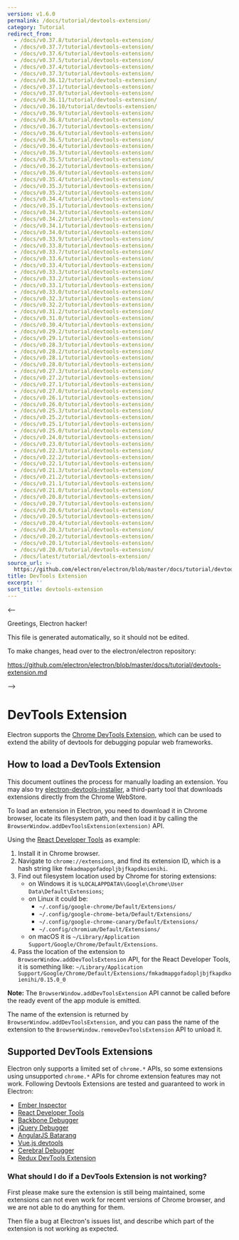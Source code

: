 ```yaml
---
version: v1.6.0
permalink: /docs/tutorial/devtools-extension/
category: Tutorial
redirect_from:
  - /docs/v0.37.8/tutorial/devtools-extension/
  - /docs/v0.37.7/tutorial/devtools-extension/
  - /docs/v0.37.6/tutorial/devtools-extension/
  - /docs/v0.37.5/tutorial/devtools-extension/
  - /docs/v0.37.4/tutorial/devtools-extension/
  - /docs/v0.37.3/tutorial/devtools-extension/
  - /docs/v0.36.12/tutorial/devtools-extension/
  - /docs/v0.37.1/tutorial/devtools-extension/
  - /docs/v0.37.0/tutorial/devtools-extension/
  - /docs/v0.36.11/tutorial/devtools-extension/
  - /docs/v0.36.10/tutorial/devtools-extension/
  - /docs/v0.36.9/tutorial/devtools-extension/
  - /docs/v0.36.8/tutorial/devtools-extension/
  - /docs/v0.36.7/tutorial/devtools-extension/
  - /docs/v0.36.6/tutorial/devtools-extension/
  - /docs/v0.36.5/tutorial/devtools-extension/
  - /docs/v0.36.4/tutorial/devtools-extension/
  - /docs/v0.36.3/tutorial/devtools-extension/
  - /docs/v0.35.5/tutorial/devtools-extension/
  - /docs/v0.36.2/tutorial/devtools-extension/
  - /docs/v0.36.0/tutorial/devtools-extension/
  - /docs/v0.35.4/tutorial/devtools-extension/
  - /docs/v0.35.3/tutorial/devtools-extension/
  - /docs/v0.35.2/tutorial/devtools-extension/
  - /docs/v0.34.4/tutorial/devtools-extension/
  - /docs/v0.35.1/tutorial/devtools-extension/
  - /docs/v0.34.3/tutorial/devtools-extension/
  - /docs/v0.34.2/tutorial/devtools-extension/
  - /docs/v0.34.1/tutorial/devtools-extension/
  - /docs/v0.34.0/tutorial/devtools-extension/
  - /docs/v0.33.9/tutorial/devtools-extension/
  - /docs/v0.33.8/tutorial/devtools-extension/
  - /docs/v0.33.7/tutorial/devtools-extension/
  - /docs/v0.33.6/tutorial/devtools-extension/
  - /docs/v0.33.4/tutorial/devtools-extension/
  - /docs/v0.33.3/tutorial/devtools-extension/
  - /docs/v0.33.2/tutorial/devtools-extension/
  - /docs/v0.33.1/tutorial/devtools-extension/
  - /docs/v0.33.0/tutorial/devtools-extension/
  - /docs/v0.32.3/tutorial/devtools-extension/
  - /docs/v0.32.2/tutorial/devtools-extension/
  - /docs/v0.31.2/tutorial/devtools-extension/
  - /docs/v0.31.0/tutorial/devtools-extension/
  - /docs/v0.30.4/tutorial/devtools-extension/
  - /docs/v0.29.2/tutorial/devtools-extension/
  - /docs/v0.29.1/tutorial/devtools-extension/
  - /docs/v0.28.3/tutorial/devtools-extension/
  - /docs/v0.28.2/tutorial/devtools-extension/
  - /docs/v0.28.1/tutorial/devtools-extension/
  - /docs/v0.28.0/tutorial/devtools-extension/
  - /docs/v0.27.3/tutorial/devtools-extension/
  - /docs/v0.27.2/tutorial/devtools-extension/
  - /docs/v0.27.1/tutorial/devtools-extension/
  - /docs/v0.27.0/tutorial/devtools-extension/
  - /docs/v0.26.1/tutorial/devtools-extension/
  - /docs/v0.26.0/tutorial/devtools-extension/
  - /docs/v0.25.3/tutorial/devtools-extension/
  - /docs/v0.25.2/tutorial/devtools-extension/
  - /docs/v0.25.1/tutorial/devtools-extension/
  - /docs/v0.25.0/tutorial/devtools-extension/
  - /docs/v0.24.0/tutorial/devtools-extension/
  - /docs/v0.23.0/tutorial/devtools-extension/
  - /docs/v0.22.3/tutorial/devtools-extension/
  - /docs/v0.22.2/tutorial/devtools-extension/
  - /docs/v0.22.1/tutorial/devtools-extension/
  - /docs/v0.21.3/tutorial/devtools-extension/
  - /docs/v0.21.2/tutorial/devtools-extension/
  - /docs/v0.21.1/tutorial/devtools-extension/
  - /docs/v0.21.0/tutorial/devtools-extension/
  - /docs/v0.20.8/tutorial/devtools-extension/
  - /docs/v0.20.7/tutorial/devtools-extension/
  - /docs/v0.20.6/tutorial/devtools-extension/
  - /docs/v0.20.5/tutorial/devtools-extension/
  - /docs/v0.20.4/tutorial/devtools-extension/
  - /docs/v0.20.3/tutorial/devtools-extension/
  - /docs/v0.20.2/tutorial/devtools-extension/
  - /docs/v0.20.1/tutorial/devtools-extension/
  - /docs/v0.20.0/tutorial/devtools-extension/
  - /docs/latest/tutorial/devtools-extension/
source_url: >-
  https://github.com/electron/electron/blob/master/docs/tutorial/devtools-extension.md
title: DevTools Extension
excerpt: ''
sort_title: devtools-extension
---
```



<--

Greetings, Electron hacker!

This file is generated automatically, so it should not be edited.

To make changes, head over to the electron/electron repository:

https://github.com/electron/electron/blob/master/docs/tutorial/devtools-extension.md

-->

# DevTools Extension

Electron supports the [Chrome DevTools Extension](https://developer.chrome.com/extensions/devtools), which can be used to extend the ability of devtools for debugging popular web frameworks.

## How to load a DevTools Extension

This document outlines the process for manually loading an extension. You may also try [electron-devtools-installer](https://github.com/GPMDP/electron-devtools-installer), a third-party tool that downloads extensions directly from the Chrome WebStore.

To load an extension in Electron, you need to download it in Chrome browser, locate its filesystem path, and then load it by calling the `BrowserWindow.addDevToolsExtension(extension)` API.

Using the [React Developer Tools](https://chrome.google.com/webstore/detail/react-developer-tools/fmkadmapgofadopljbjfkapdkoienihi) as example:

1.  Install it in Chrome browser.
2.  Navigate to `chrome://extensions`, and find its extension ID, which is a hash string like `fmkadmapgofadopljbjfkapdkoienihi`.
3.  Find out filesystem location used by Chrome for storing extensions:
    *   on Windows it is `%LOCALAPPDATA%\Google\Chrome\User Data\Default\Extensions`;
    *   on Linux it could be:
        *   `~/.config/google-chrome/Default/Extensions/`
        *   `~/.config/google-chrome-beta/Default/Extensions/`
        *   `~/.config/google-chrome-canary/Default/Extensions/`
        *   `~/.config/chromium/Default/Extensions/`
    *   on macOS it is `~/Library/Application Support/Google/Chrome/Default/Extensions`.
4.  Pass the location of the extension to `BrowserWindow.addDevToolsExtension` API, for the React Developer Tools, it is something like: `~/Library/Application Support/Google/Chrome/Default/Extensions/fmkadmapgofadopljbjfkapdkoienihi/0.15.0_0`

**Note:** The `BrowserWindow.addDevToolsExtension` API cannot be called before the ready event of the app module is emitted.

The name of the extension is returned by `BrowserWindow.addDevToolsExtension`, and you can pass the name of the extension to the `BrowserWindow.removeDevToolsExtension` API to unload it.

## Supported DevTools Extensions

Electron only supports a limited set of `chrome.*` APIs, so some extensions using unsupported `chrome.*` APIs for chrome extension features may not work. Following Devtools Extensions are tested and guaranteed to work in Electron:

*   [Ember Inspector](https://chrome.google.com/webstore/detail/ember-inspector/bmdblncegkenkacieihfhpjfppoconhi)
*   [React Developer Tools](https://chrome.google.com/webstore/detail/react-developer-tools/fmkadmapgofadopljbjfkapdkoienihi)
*   [Backbone Debugger](https://chrome.google.com/webstore/detail/backbone-debugger/bhljhndlimiafopmmhjlgfpnnchjjbhd)
*   [jQuery Debugger](https://chrome.google.com/webstore/detail/jquery-debugger/dbhhnnnpaeobfddmlalhnehgclcmjimi)
*   [AngularJS Batarang](https://chrome.google.com/webstore/detail/angularjs-batarang/ighdmehidhipcmcojjgiloacoafjmpfk)
*   [Vue.js devtools](https://chrome.google.com/webstore/detail/vuejs-devtools/nhdogjmejiglipccpnnnanhbledajbpd)
*   [Cerebral Debugger](http://www.cerebraljs.com/documentation/the_debugger)
*   [Redux DevTools Extension](https://chrome.google.com/webstore/detail/redux-devtools/lmhkpmbekcpmknklioeibfkpmmfibljd)

### What should I do if a DevTools Extension is not working?

First please make sure the extension is still being maintained, some extensions can not even work for recent versions of Chrome browser, and we are not able to do anything for them.

Then file a bug at Electron's issues list, and describe which part of the extension is not working as expected.
